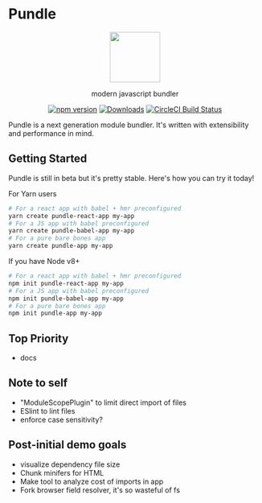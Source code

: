 # Pundle

<p align="center">
  <img height="100px" src="https://user-images.githubusercontent.com/4278113/41994587-f737ebf8-7a5f-11e8-8547-c60531960a05.png">
</p>

<p align="center">
  modern javascript bundler
</p>

<p align="center">
  <a href="http://badge.fury.io/js/pundle"><img alt="npm version" src="https://badge.fury.io/js/pundle.svg"></a>
  <a href="https://npmjs.org/package/@pundle/core"><img alt="Downloads" src="http://img.shields.io/npm/dm/@pundle/core.svg"></a>
  <a href="https://circleci.com/gh/steelbrain/pundle/tree/master">
    <img src="https://img.shields.io/circleci/project/steelbrain/pundle/master.svg" alt="CircleCI Build Status">
  </a>
</p>

Pundle is a next generation module bundler. It's written with extensibility and performance in mind.

## Getting Started

Pundle is still in beta but it's pretty stable. Here's how you can try it today!

For Yarn users

```sh
# For a react app with babel + hmr preconfigured
yarn create pundle-react-app my-app
# For a JS app with babel preconfigured
yarn create pundle-babel-app my-app
# For a pure bare bones app
yarn create pundle-app my-app
```

If you have Node v8+

```sh
# For a react app with babel + hmr preconfigured
npm init pundle-react-app my-app
# For a JS app with babel preconfigured
npm init pundle-babel-app my-app
# For a pure bare bones app
npm init pundle-app my-app
```

## Top Priority

- docs

## Note to self

- "ModuleScopePlugin" to limit direct import of files
- ESlint to lint files
- enforce case sensitivity?

## Post-initial demo goals

- visualize dependency file size
- Chunk minifers for HTML
- Make tool to analyze cost of imports in app
- Fork browser field resolver, it's so wasteful of fs
